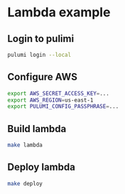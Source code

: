 # Lambda example

## Login to pulimi

```sh
pulumi login --local
```

## Configure AWS

```sh
export AWS_SECRET_ACCESS_KEY=...
export AWS_REGION=us-east-1
export PULUMI_CONFIG_PASSPHRASE=...
```

## Build lambda

```sh
make lambda
```

## Deploy lambda

```sh
make deploy
```
